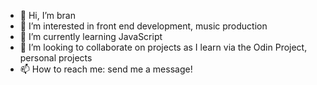 - 👋 Hi, I’m bran
- 👀 I’m interested in front end development, music production
- 🌱 I’m currently learning JavaScript
- 💞️ I’m looking to collaborate on projects as I learn via the Odin Project, personal projects
- 📫 How to reach me: send me a message! 

<!---
brandypangan/brandypangan is a ✨ special ✨ repository because its `README.md` (this file) appears on your GitHub profile.
You can click the Preview link to take a look at your changes.
--->
